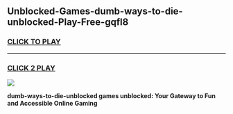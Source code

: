 
## Unblocked-Games-dumb-ways-to-die-unblocked-Play-Free-gqfl8
<h3>
<a href="https://premium76.site?title=dumb-ways-to-die-unblocked&ref=18A1">CLICK TO PLAY</a></h3>
<hr>

<h3>
<a href="https://premium76.site?title=dumb-ways-to-die-unblocked&ref=18A1">CLICK 2 PLAY</a>
  
</h3>

<a href="https://premium76.site?title=dumb-ways-to-die-unblocked&ref=18A1"><img src="https://clearcache.store/games.png"></a>


**dumb-ways-to-die-unblocked games unblocked: Your Gateway to Fun and Accessible Online Gaming**
